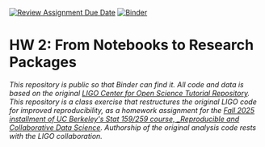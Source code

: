 [![Review Assignment Due Date](https://classroom.github.com/assets/deadline-readme-button-22041afd0340ce965d47ae6ef1cefeee28c7c493a6346c4f15d667ab976d596c.svg)](https://classroom.github.com/a/y12QcJaO)
[![Binder](https://mybinder.org/badge_logo.svg)](https://mybinder.org/v2/gh/joshawat/hw-2-joshawat/HEAD?urlpath=lab/tree/LOSC_Event_tutorial.ipynb)
# HW 2: From Notebooks to Research Packages

_This repository is public so that Binder can find it. All code and data is based on the original [LIGO Center for Open Science Tutorial Repository](https://github.com/losc-tutorial/LOSC_Event_tutorial). This repository is a class exercise that restructures the original LIGO code for improved reproducibility, as a homework assignment for the [Fall 2025 installment of UC Berkeley's Stat 159/259 course, _Reproducible and Collaborative Data Science](https://ucb-stat-159-f25.github.io/site/). Authorship of the original analysis code rests with the LIGO collaboration._
